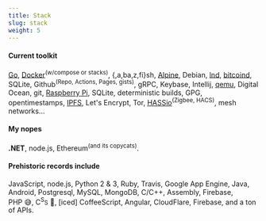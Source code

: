 ```yaml
---
title: Stack
slug: stack
weight: 5
---
```


#### Current toolkit

[Go], [Docker]<sup>\(w/compose or stacks\)</sup>, {,a,ba,z,fi}sh, [Alpine], Debian, [lnd], [bitcoind], SQLite, Github<sup>(Repo, Actions, Pages, gists)</sup>, gRPC, Keybase, Intellij, [qemu], Digital Ocean, git, [Raspberry&nbsp;Pi][RBP], SQLite, deterministic builds, GPG, opentimestamps, [IPFS], Let's Encrypt, Tor, [HASSio]<sup>\(Zigbee, HACS)</sup>, mesh networks…


[Go]: https://github.com/search?o=desc&q=user%3AmeeDamian+language%3Ago&s=indexed&type=Code
[Docker]: https://github.com/search?q=user%3AmeeDamian+Dockerfile&type=Code
[Alpine]: https://github.com/search?q=user%3AmeeDamian+%22FROM+alpine%22&type=Code
[lnd]: https://github.com/lncm/docker-lnd
[bitcoind]: https://github.com/lncm/docker-bitcoind
[qemu]: https://github.com/meeDamian/simple-qemu
[RBP]: https://medium.com/@meeDamian/bitcoin-full-node-on-rbp3-revised-88bb7c8ef1d1
[IPFS]: https://github.com/lncm/docker-ipfs
[HASSio]: https://www.home-assistant.io

#### My nopes 

<b>.NET</b>, node.js, Ethereum<sup>(and its copycats)</sup>.

#### Prehistoric records include

JavaScript, node.js, Python 2 & 3, Ruby, Travis, Google App Engine, Java, Android, Postgresql, MySQL, MongoDB, C/C++, Assembly, Firebase, PHP&nbsp;😅, C<sup>S</sup><small>S</small> 😤, \[iced\]&nbsp;CoffeeScript, Angular, CloudFlare, Firebase, and a ton of APIs.
